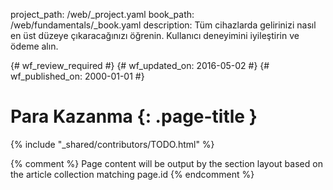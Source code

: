 project_path: /web/_project.yaml
book_path: /web/fundamentals/_book.yaml
description: Tüm cihazlarda gelirinizi nasıl en üst düzeye çıkaracağınızı öğrenin. Kullanıcı deneyimini iyileştirin ve ödeme alın.

{# wf_review_required #}
{# wf_updated_on: 2016-05-02 #}
{# wf_published_on: 2000-01-01 #}

# Para Kazanma {: .page-title }

{% include "_shared/contributors/TODO.html" %}



{% comment %}
Page content will be output by the section layout based on the article collection matching page.id
{% endcomment %}


